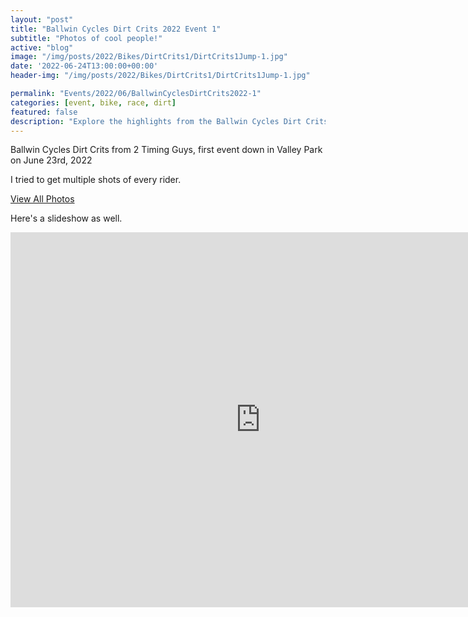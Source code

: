 ```yaml
---
layout: "post"
title: "Ballwin Cycles Dirt Crits 2022 Event 1"
subtitle: "Photos of cool people!"
active: "blog"
image: "/img/posts/2022/Bikes/DirtCrits1/DirtCrits1Jump-1.jpg"
date: '2022-06-24T13:00:00+00:00'
header-img: "/img/posts/2022/Bikes/DirtCrits1/DirtCrits1Jump-1.jpg"

permalink: "Events/2022/06/BallwinCyclesDirtCrits2022-1"
categories: [event, bike, race, dirt]
featured: false
description: "Explore the highlights from the Ballwin Cycles Dirt Crits event held in Valley Park on June 23, 2022, featuring photos of all riders."
---
```

Ballwin Cycles Dirt Crits from 2 Timing Guys, first event down in Valley Park on June 23rd, 2022

I tried to get multiple shots of every rider.

[View All Photos](https://photos.rainbowmarks.com/2022/Bikes/2022-Ballwin-Cycles-Dirt-Crits/June-23-2022)

Here's a slideshow as well.
<iframe src="https://photos.rainbowmarks.com/frame/slideshow?key=9cJMtw&speed=3&transition=fade&autoStart=1&captions=0&navigation=0&playButton=0&randomize=0&transitionSpeed=2" width="800" height="600" frameborder="no" scrolling="no"></iframe>
